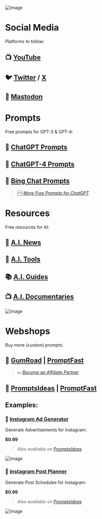 ![image](https://github.com/cas-van-vliet/cas-van-vliet/assets/146363448/9576a25e-6565-4b8e-8f2a-8d59010661bf)

# Social Media

Platforms to follow:

## 📺 [YouTube](https://www.youtube.com/@promptfast/)

## 🐦 [Twitter](https://twitter.com/promptfast) / [X](https://twitter.com/promptfast)

## 🦣 [Mastodon](https://infosec.exchange/casvanvliet)

# Prompts

Free prompts for GPT-3 & GPT-4:

## 💬 [ChatGPT Prompts](https://github.com/cas-van-vliet/chatgpt-prompts)

## 💬 [ChatGPT-4 Prompts](https://github.com/cas-van-vliet/chatgpt-4-prompts)

## 💬 [Bing Chat Prompts](https://github.com/cas-van-vliet/bing-chat-prompts)

> 🆓 _[More Free Prompts for ChatGPT](https://promptfast.gumroad.com/posts)_

# Resources

Free resources for AI:

## 📰 [A.I. News](https://github.com/cas-van-vliet/ai-news)

## 🔧 [A.I. Tools](https://github.com/cas-van-vliet/ai-tools)

## 📚 [A.I. Guides](https://github.com/cas-van-vliet/ai-guides)

## 📺 [A.I. Documentaries](https://github.com/cas-van-vliet/ai-documentaries)

![image](https://github.com/cas-van-vliet/cas-van-vliet/assets/146363448/6cbe0452-11a5-4881-a5e3-e7ae733f3e5c)

# Webshops

Buy more (custom) prompts:

## 🏪 [GumRoad](https://promptfast.gumroad.com) | [PromptFast](https://promptfast.gumroad.com)

> 💵 _[Become an Affiliate Partner](https://promptfast.gumroad.com/affiliates)_

## 🏪 [PromptsIdeas](https://promptsideas.com/profile/promptfast) | [PromptFast](https://promptsideas.com/profile/promptfast) 

## Examples:

### 📸 [Instagram Ad Generator](https://promptfast.gumroad.com/l/instagram-advertisement-generator)

Generate Advertisements for Instagram:

**$0.99**

> _Also available on [PromptsIdeas](https://promptsideas.com/prompt/instagram-advertisement-generator)_

![image](https://github.com/cas-van-vliet/cas-van-vliet/assets/146363448/8f9ee07d-0df2-4d41-a283-0a4e804dee27)

### 📸 [Instagram Post Planner](https://promptfast.gumroad.com/l/instagram-post-planner)

Generate Post Schedules for Instagram:

**$0.99**

> _Also available on [PromptsIdeas](https://promptsideas.com/prompt/instagram-post-planner)_

![image](https://github.com/cas-van-vliet/cas-van-vliet/assets/146363448/0b5945b3-29cb-4685-9692-b592c2bfd16b)

<!---
cas-van-vliet/cas-van-vliet is a ✨ special ✨ repository because its `README.md` (this file) appears on your GitHub profile.
You can click the Preview link to take a look at your changes.
--->
